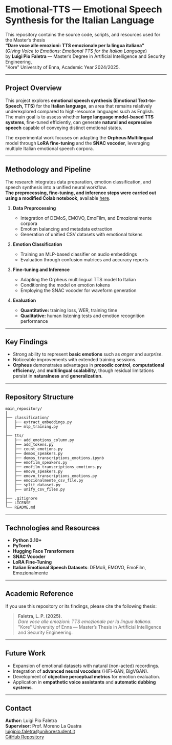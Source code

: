 # Emotional-TTS — Emotional Speech Synthesis for the Italian Language

This repository contains the source code, scripts, and resources used for the Master’s thesis  
**“Dare voce alle emozioni: TTS emozionale per la lingua italiana”**  
(*Giving Voice to Emotions: Emotional TTS for the Italian Language*)  
by **Luigi Pio Faletra** — Master’s Degree in Artificial Intelligence and Security Engineering,  
"Kore" University of Enna, Academic Year 2024/2025.

---

## Project Overview

This project explores **emotional speech synthesis (Emotional Text-to-Speech, TTS)** for the **Italian language**, an area that remains relatively underexplored compared to high-resource languages such as English.  
The main goal is to assess whether **large language model-based TTS systems**, fine-tuned efficiently, can generate **natural and expressive speech** capable of conveying distinct emotional states.

The experimental work focuses on adapting the **Orpheus Multilingual** model through **LoRA fine-tuning** and the **SNAC vocoder**, leveraging multiple Italian emotional speech corpora.

---

## Methodology and Pipeline

The research integrates data preparation, emotion classification, and speech synthesis into a unified neural workflow.  
**The preprocessing, fine-tuning, and inference steps were carried out using a modified Colab notebook**, available [here](https://colab.research.google.com/github/unslothai/notebooks/blob/main/nb/Orpheus_(3B)-TTS.ipynb).

1. **Data Preprocessing**
   - Integration of DEMoS, EMOVO, EmoFilm, and Emozionalmente corpora  
   - Emotion balancing and metadata extraction  
   - Generation of unified CSV datasets with emotional tokens  

2. **Emotion Classification**
   - Training an MLP-based classifier on audio embeddings  
   - Evaluation through confusion matrices and accuracy reports  

3. **Fine-tuning and Inference**
   - Adapting the Orpheus multilingual TTS model to Italian  
   - Conditioning the model on emotion tokens  
   - Employing the SNAC vocoder for waveform generation  

4. **Evaluation**
   - **Quantitative:** training loss, WER, training time  
   - **Qualitative:** human listening tests and emotion recognition performance  

---

## Key Findings

- Strong ability to represent **basic emotions** such as *anger* and *surprise*.  
- Noticeable improvements with extended training sessions.  
- **Orpheus** demonstrates advantages in **prosodic control**, **computational efficiency**, and **multilingual scalability**, though residual limitations persist in **naturalness** and **generalization**.

---

## Repository Structure

```
main_repository/
│
├── classification/
│   ├── extract_embeddings.py
│   ├── mlp_training.py
│
├── tts/
│   ├── add_emotions_column.py
│   ├── add_tokens.py
│   ├── count_emotions.py
│   ├── demos_speakers.py
│   ├── demos_transcriptions_emotions.ipynb
│   ├── emofilm_speakers.py
│   ├── emofilm_transcriptions_emotions.py
│   ├── emovo_speakers.py
│   ├── emovo_transcriptions_emotions.py
│   ├── emozionalmente_csv_file.py
│   ├── split_dataset.py
│   ├── unify_csv_files.py
│
├── .gitignore
├── LICENSE
└── README.md
```

---

## Technologies and Resources

- **Python 3.10+**
- **PyTorch**
- **Hugging Face Transformers**
- **SNAC Vocoder**
- **LoRA Fine-Tuning**
- **Italian Emotional Speech Datasets**: DEMoS, EMOVO, EmoFilm, Emozionalmente  

---

## Academic Reference

If you use this repository or its findings, please cite the following thesis:

> **Faletra, L. P. (2025).**  
> *Dare voce alle emozioni: TTS emozionale per la lingua italiana.*  
> "Kore" University of Enna — Master’s Thesis in Artificial Intelligence and Security Engineering.

---

## Future Work

- Expansion of emotional datasets with natural (non-acted) recordings.  
- Integration of **advanced neural vocoders** (HiFi-GAN, BigVGAN).  
- Development of **objective perceptual metrics** for emotion evaluation.  
- Application in **empathetic voice assistants** and **automatic dubbing systems**.  

---

## Contact

**Author:** Luigi Pio Faletra  
**Supervisor:** Prof. Moreno La Quatra  
[luigipio.faletra@unikorestudent.it](mailto:luigipio.faletra@unikorestudent.it)  
[GitHub Repository](https://github.com/LuigiPioFaletra/Emotional-TTS)
